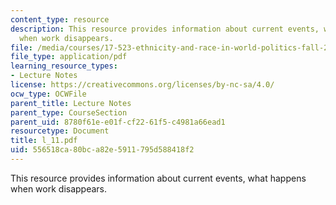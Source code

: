 ```yaml
---
content_type: resource
description: This resource provides information about current events, what happens
  when work disappears.
file: /media/courses/17-523-ethnicity-and-race-in-world-politics-fall-2005/556518ca80bca82e5911795d588418f2_l_11.pdf
file_type: application/pdf
learning_resource_types:
- Lecture Notes
license: https://creativecommons.org/licenses/by-nc-sa/4.0/
ocw_type: OCWFile
parent_title: Lecture Notes
parent_type: CourseSection
parent_uid: 8780f61e-e01f-cf22-61f5-c4981a66ead1
resourcetype: Document
title: l_11.pdf
uid: 556518ca-80bc-a82e-5911-795d588418f2
---
```

This resource provides information about current events, what happens when work disappears.